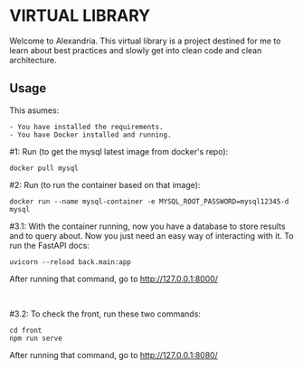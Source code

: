 # VIRTUAL LIBRARY

Welcome to Alexandria. This virtual library is a project destined for me to learn about best practices and slowly get into clean code and clean architecture.

## Usage

This asumes:

    - You have installed the requirements.
    - You have Docker installed and running.

\#1: Run (to get the mysql latest image from docker's repo):
```
docker pull mysql
```

\#2: Run (to run the container based on that image):
```
docker run --name mysql-container -e MYSQL_ROOT_PASSWORD=mysql12345-d mysql
```


\#3.1: With the container running, now you have a database to store results and to query about. Now you just need an easy way of interacting with it. To run the FastAPI docs:
```
uvicorn --reload back.main:app
```
After running that command, go to http://127.0.0.1:8000/

<br>

\#3.2: To check the front, run these two commands:
```
cd front
npm run serve
```
After running that command, go to http://127.0.0.1:8080/
